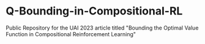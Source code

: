 # Q-Bounding-in-Compositional-RL
Public Repository for the UAI 2023 article titled "Bounding the Optimal Value Function in Compositional Reinforcement Learning"
